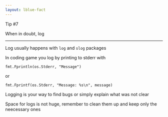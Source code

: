 ```yaml
---
layout: lblue-fact
---
```


Tip #7

When in doubt, log

---

Log usually happens with `log` and `slog` packages

In coding game you log by printing to stderr with

`fmt.Fprintln(os.Stderr, "Message")`

or 

`fmt.Fprintf(os.Stderr, "Message: %s\n", message)`

Logging is your way to find bugs or simply explain what was not clear

Space for logs is not huge, remember to clean them up and keep only the neecessary ones